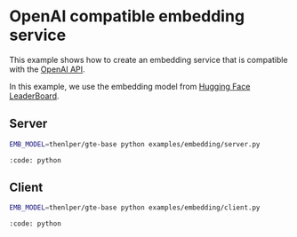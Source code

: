 # OpenAI compatible embedding service

This example shows how to create an embedding service that is compatible with the [OpenAI API](https://platform.openai.com/docs/api-reference/embeddings).

In this example, we use the embedding model from [Hugging Face LeaderBoard](https://huggingface.co/spaces/mteb/leaderboard).


## Server

```bash
EMB_MODEL=thenlper/gte-base python examples/embedding/server.py
```

```{include} ../../../examples/embedding/server.py
:code: python
```

## Client

```bash
EMB_MODEL=thenlper/gte-base python examples/embedding/client.py
```

```{include} ../../../examples/embedding/client.py
:code: python
```
